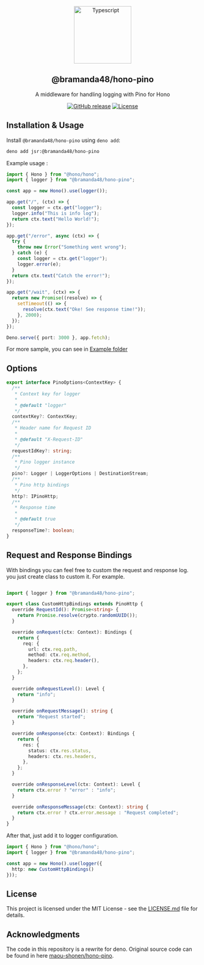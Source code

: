 <a name="readme-top"></a>

<div align="center">
  <a href="https://github.com/bramanda48/hono-pino">
    <img src="https://avatars.githubusercontent.com/u/23048140" alt="Typescript" width="150px">
  </a>
  <h2 align="center">@bramanda48/hono-pino</h2>
  <div align="center">
    <p align="center">A middleware for handling logging with Pino for Hono</p>
    <div>
        <a href="https://github.com/bramanda48/hono-pino/releases/"><img src="https://img.shields.io/github/release/bramanda48/hono-pino?include_prereleases=&sort=semver&color=blue" alt="GitHub release"></a>
        <a href="https://github.com/bramanda48/hono-pino#license"><img src="https://img.shields.io/badge/License-MIT-blue" alt="License"></a>
    </div>
  </div>
</div>

## Installation & Usage

Install `@bramanda48/hono-pino` using `deno add`:

```bash
deno add jsr:@bramanda48/hono-pino
```

Example usage :

```ts
import { Hono } from "@hono/hono";
import { logger } from "@bramanda48/hono-pino";

const app = new Hono().use(logger());

app.get("/", (ctx) => {
  const logger = ctx.get("logger");
  logger.info("This is info log");
  return ctx.text("Hello World!");
});

app.get("/error", async (ctx) => {
  try {
    throw new Error("Something went wrong");
  } catch (e) {
    const logger = ctx.get("logger");
    logger.error(e);
  }
  return ctx.text("Catch the error!");
});

app.get("/wait", (ctx) => {
  return new Promise((resolve) => {
    setTimeout(() => {
      resolve(ctx.text("Oke! See response time!"));
    }, 2000);
  });
});

Deno.serve({ port: 3000 }, app.fetch);
```
For more sample, you can see in [Example folder](https://github.com/bramanda48/hono-pino/tree/master/example)

## Options

```ts
export interface PinoOptions<ContextKey> {
  /**
   * Context key for logger
   *
   * @default "logger"
   */
  contextKey?: ContextKey;
  /**
   * Header name for Request ID
   *
   * @default "X-Request-ID"
   */
  requestIdKey?: string;
  /**
   * Pino logger instance
   */
  pino?: Logger | LoggerOptions | DestinationStream;
  /**
   * Pino http bindings
   */
  http?: IPinoHttp;
  /**
   * Response time
   *
   * @default true
   */
  responseTime?: boolean;
}
```

## Request and Response Bindings

With bindings you can feel free to custom the request and response log. you just create class to custom it. For example.

```ts

import { logger } from "@bramanda48/hono-pino";

export class CustomHttpBindings extends PinoHttp {
  override RequestId(): Promise<string> {
    return Promise.resolve(crypto.randomUUID());
  }

  override onRequest(ctx: Context): Bindings {
    return {
      req: {
        url: ctx.req.path,
        method: ctx.req.method,
        headers: ctx.req.header(),
      },
    };
  }

  override onRequestLevel(): Level {
    return "info";
  }

  override onRequestMessage(): string {
    return "Request started";
  }

  override onResponse(ctx: Context): Bindings {
    return {
      res: {
        status: ctx.res.status,
        headers: ctx.res.headers,
      },
    };
  }

  override onResponseLevel(ctx: Context): Level {
    return ctx.error ? "error" : "info";
  }

  override onResponseMessage(ctx: Context): string {
    return ctx.error ? ctx.error.message : "Request completed";
  }
}
```

After that, just add it to logger configuration.

```ts
import { Hono } from "@hono/hono";
import { logger } from "@bramanda48/hono-pino";

const app = new Hono().use(logger({
  http: new CustomHttpBindings()
}));

```

## License

This project is licensed under the MIT License - see the [LICENSE.md](https://github.com/bramanda48/hono-pino/blob/master/LICENSE.md) file for details.

## Acknowledgments

The code in this repository is a rewrite for deno. Original source code can be found in here [maou-shonen/hono-pino](https://github.com/maou-shonen/hono-pino). 
